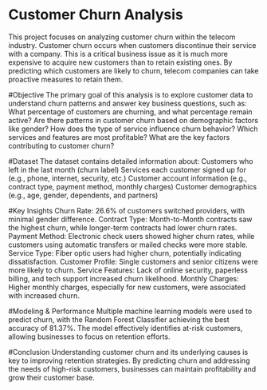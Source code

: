 # Customer Churn Analysis
This project focuses on analyzing customer churn within the telecom industry. Customer churn occurs when customers discontinue their service with a company. This is a critical business issue as it is much more expensive to acquire new customers than to retain existing ones. By predicting which customers are likely to churn, telecom companies can take proactive measures to retain them.

#Objective
The primary goal of this analysis is to explore customer data to understand churn patterns and answer key business questions, such as:
What percentage of customers are churning, and what percentage remain active?
Are there patterns in customer churn based on demographic factors like gender?
How does the type of service influence churn behavior?
Which services and features are most profitable?
What are the key factors contributing to customer churn?

#Dataset
The dataset contains detailed information about:
Customers who left in the last month (churn label)
Services each customer signed up for (e.g., phone, internet, security, etc.)
Customer account information (e.g., contract type, payment method, monthly charges)
Customer demographics (e.g., age, gender, dependents, and partners)

#Key Insights
Churn Rate: 26.6% of customers switched providers, with minimal gender difference.
Contract Type: Month-to-Month contracts saw the highest churn, while longer-term contracts had lower churn rates.
Payment Method: Electronic check users showed higher churn rates, while customers using automatic transfers or mailed checks were more stable.
Service Type: Fiber optic users had higher churn, potentially indicating dissatisfaction.
Customer Profile: Single customers and senior citizens were more likely to churn.
Service Features: Lack of online security, paperless billing, and tech support increased churn likelihood.
Monthly Charges: Higher monthly charges, especially for new customers, were associated with increased churn.

#Modeling & Performance
Multiple machine learning models were used to predict churn, with the Random Forest Classifier achieving the best accuracy of 81.37%. The model effectively identifies at-risk customers, allowing businesses to focus on retention efforts.

#Conclusion
Understanding customer churn and its underlying causes is key to improving retention strategies. By predicting churn and addressing the needs of high-risk customers, businesses can maintain profitability and grow their customer base.
